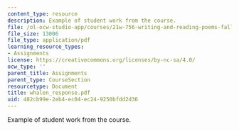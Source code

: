 ```yaml
---
content_type: resource
description: Example of student work from the course.
file: /ol-ocw-studio-app/courses/21w-756-writing-and-reading-poems-fall-2006/482cb99e2eb4ec04ec249250bfdd2d36_whalen_response.pdf
file_size: 13006
file_type: application/pdf
learning_resource_types:
- Assignments
license: https://creativecommons.org/licenses/by-nc-sa/4.0/
ocw_type: ''
parent_title: Assignments
parent_type: CourseSection
resourcetype: Document
title: whalen_response.pdf
uid: 482cb99e-2eb4-ec04-ec24-9250bfdd2d36
---
```

Example of student work from the course.